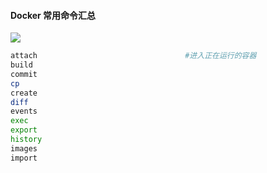 #### Docker 常用命令汇总

![](D:\code\2020\notebook\imgs\liunx\docker.png)



```bash
attach                                 #进入正在运行的容器
build
commit
cp
create
diff
events
exec
export
history
images
import

```

